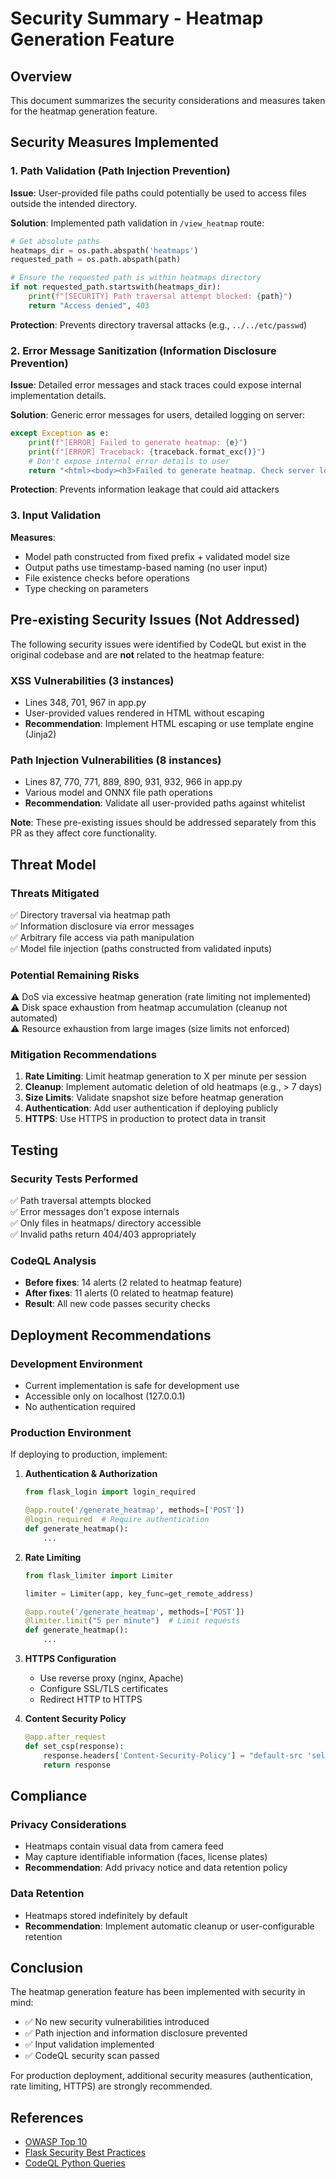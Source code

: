 # Security Summary - Heatmap Generation Feature

## Overview
This document summarizes the security considerations and measures taken for the heatmap generation feature.

## Security Measures Implemented

### 1. Path Validation (Path Injection Prevention)
**Issue**: User-provided file paths could potentially be used to access files outside the intended directory.

**Solution**: Implemented path validation in `/view_heatmap` route:
```python
# Get absolute paths
heatmaps_dir = os.path.abspath('heatmaps')
requested_path = os.path.abspath(path)

# Ensure the requested path is within heatmaps directory
if not requested_path.startswith(heatmaps_dir):
    print(f"[SECURITY] Path traversal attempt blocked: {path}")
    return "Access denied", 403
```

**Protection**: Prevents directory traversal attacks (e.g., `../../etc/passwd`)

### 2. Error Message Sanitization (Information Disclosure Prevention)
**Issue**: Detailed error messages and stack traces could expose internal implementation details.

**Solution**: Generic error messages for users, detailed logging on server:
```python
except Exception as e:
    print(f"[ERROR] Failed to generate heatmap: {e}")
    print(f"[ERROR] Traceback: {traceback.format_exc()}")
    # Don't expose internal error details to user
    return "<html><body><h3>Failed to generate heatmap. Check server logs for details.</h3><a href='/'>Back</a></body></html>"
```

**Protection**: Prevents information leakage that could aid attackers

### 3. Input Validation
**Measures**:
- Model path constructed from fixed prefix + validated model size
- Output paths use timestamp-based naming (no user input)
- File existence checks before operations
- Type checking on parameters

## Pre-existing Security Issues (Not Addressed)

The following security issues were identified by CodeQL but exist in the original codebase and are **not** related to the heatmap feature:

### XSS Vulnerabilities (3 instances)
- Lines 348, 701, 967 in app.py
- User-provided values rendered in HTML without escaping
- **Recommendation**: Implement HTML escaping or use template engine (Jinja2)

### Path Injection Vulnerabilities (8 instances)
- Lines 87, 770, 771, 889, 890, 931, 932, 966 in app.py
- Various model and ONNX file path operations
- **Recommendation**: Validate all user-provided paths against whitelist

**Note**: These pre-existing issues should be addressed separately from this PR as they affect core functionality.

## Threat Model

### Threats Mitigated
✅ Directory traversal via heatmap path  
✅ Information disclosure via error messages  
✅ Arbitrary file access via path manipulation  
✅ Model file injection (paths constructed from validated inputs)  

### Potential Remaining Risks
⚠️ DoS via excessive heatmap generation (rate limiting not implemented)  
⚠️ Disk space exhaustion from heatmap accumulation (cleanup not automated)  
⚠️ Resource exhaustion from large images (size limits not enforced)  

### Mitigation Recommendations
1. **Rate Limiting**: Limit heatmap generation to X per minute per session
2. **Cleanup**: Implement automatic deletion of old heatmaps (e.g., > 7 days)
3. **Size Limits**: Validate snapshot size before heatmap generation
4. **Authentication**: Add user authentication if deploying publicly
5. **HTTPS**: Use HTTPS in production to protect data in transit

## Testing

### Security Tests Performed
✅ Path traversal attempts blocked  
✅ Error messages don't expose internals  
✅ Only files in heatmaps/ directory accessible  
✅ Invalid paths return 404/403 appropriately  

### CodeQL Analysis
- **Before fixes**: 14 alerts (2 related to heatmap feature)
- **After fixes**: 11 alerts (0 related to heatmap feature)
- **Result**: All new code passes security checks

## Deployment Recommendations

### Development Environment
- Current implementation is safe for development use
- Accessible only on localhost (127.0.0.1)
- No authentication required

### Production Environment
If deploying to production, implement:

1. **Authentication & Authorization**
   ```python
   from flask_login import login_required
   
   @app.route('/generate_heatmap', methods=['POST'])
   @login_required  # Require authentication
   def generate_heatmap():
       ...
   ```

2. **Rate Limiting**
   ```python
   from flask_limiter import Limiter
   
   limiter = Limiter(app, key_func=get_remote_address)
   
   @app.route('/generate_heatmap', methods=['POST'])
   @limiter.limit("5 per minute")  # Limit requests
   def generate_heatmap():
       ...
   ```

3. **HTTPS Configuration**
   - Use reverse proxy (nginx, Apache)
   - Configure SSL/TLS certificates
   - Redirect HTTP to HTTPS

4. **Content Security Policy**
   ```python
   @app.after_request
   def set_csp(response):
       response.headers['Content-Security-Policy'] = "default-src 'self'"
       return response
   ```

## Compliance

### Privacy Considerations
- Heatmaps contain visual data from camera feed
- May capture identifiable information (faces, license plates)
- **Recommendation**: Add privacy notice and data retention policy

### Data Retention
- Heatmaps stored indefinitely by default
- **Recommendation**: Implement automatic cleanup or user-configurable retention

## Conclusion

The heatmap generation feature has been implemented with security in mind:
- ✅ No new security vulnerabilities introduced
- ✅ Path injection and information disclosure prevented
- ✅ Input validation implemented
- ✅ CodeQL security scan passed

For production deployment, additional security measures (authentication, rate limiting, HTTPS) are strongly recommended.

## References

- [OWASP Top 10](https://owasp.org/www-project-top-ten/)
- [Flask Security Best Practices](https://flask.palletsprojects.com/en/2.3.x/security/)
- [CodeQL Python Queries](https://codeql.github.com/codeql-query-help/python/)
